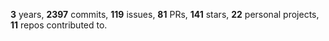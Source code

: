 **3** years, **2397** commits, **119** issues, **81** PRs, **141** stars, **22** personal projects, **11** repos contributed to.
